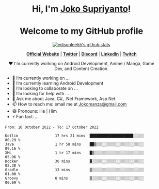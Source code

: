 <h1 align="center">Hi, I'm <a href="https://www.google.com">Joko Supriyanto</a>!</h1>
<h1 align="center">Welcome to my GitHub profile</h1>

<p align="center">
  <a href="https://github.com/jokomanza"><img src="https://github-readme-stats.vercel.app/api?username=jokomanza&hide_border=true&show_icons=true" alt="edisonlee55's github stats"></a>
</p>

<p align="center">
  <strong><a href="https://www.google.com">Official Website</a></strong> |
  <strong><a href="https://twitter.com/jokomanza">Twitter</a></strong> |
  <strong><a href="https://discord.gg/nYXzaUS">Discord</a></strong> |
  <strong><a href="https://www.linkedin.com/in/jokomanza">LinkedIn</a></strong> |
  <strong><a href="https://www.twitch.tv/jokomanza">Twitch</a></strong>
</p>

<p align="center">❤ I'm currently working on Android Development, Anime / Manga, Game Dev, and Content Creation.</p>

- 🔭 I’m currently working on ...
- 🌱 I’m currently learning Android Development
- 👯 I’m looking to collaborate on ...
- 🤔 I’m looking for help with ...
- 💬 Ask me about Java, C#, .Net Framework, Asp.Net
- 📫 How to reach me: email me at Jokomanza@gmail.com
- 😄 Pronouns: He | Him
- ⚡ Fun fact: ...

<!--START_SECTION:waka-->

```text
From: 10 October 2022 - To: 17 October 2022

Kotlin                 17 hrs 21 mins  ████████████████████░░░░░   80.29 %
Java                   1 hr 58 mins    ██▒░░░░░░░░░░░░░░░░░░░░░░   09.16 %
XML                    1 hr 17 mins    █▒░░░░░░░░░░░░░░░░░░░░░░░   05.96 %
Docker                 30 mins         ▓░░░░░░░░░░░░░░░░░░░░░░░░   02.38 %
Gradle                 13 mins         ▒░░░░░░░░░░░░░░░░░░░░░░░░   01.00 %
Groovy                 8 mins          ▒░░░░░░░░░░░░░░░░░░░░░░░░   00.69 %
```

<!--END_SECTION:waka-->
